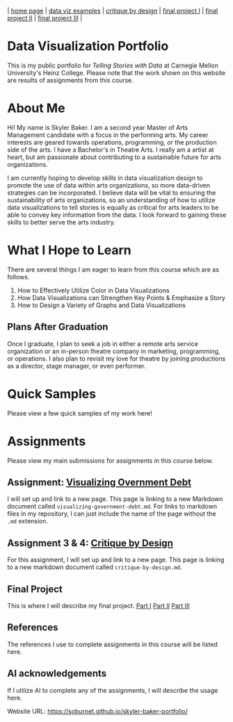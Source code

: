 | [home page](https://soburnet.github.io/skyler-baker-portfolio/) | [data viz examples](dataviz-examples) | [critique by design](critique-by-design) | [final project I](final-project-part-one) | [final project II](final-project-part-two) | [final project III](final-project-part-three) |

# Data Visualization Portfolio
This is my public portfolio for *Telling Stories with Data* at Carnegie Mellon University's Heinz College. Please note that the work shown on this website are results of assignments from this course. 

# About Me 
Hi! My name is Skyler Baker. I am a second year Master of Arts Management candidate with a focus in the performing arts. My career interests are geared towards operations, programming, or the production side of the arts. I have a Bachelor's in Theatre Arts. I really am a artist at heart, but am passionate about contributing to a sustainable future for arts organizations.

I am currently hoping to develop skills in data visualization design to promote the use of data within arts organizations, so more data-driven strategies can be incorporated. I believe data will be vital to ensuring the sustainability of arts organizations, so an understanding of how to utilize data visualizations to tell stories is equally as critical for arts leaders to be able to convey key information from the data. I look forward to gaining these skills to better serve the arts industry. 

# What I Hope to Learn 
There are several things I am eager to learn from this course which are as follows. 

1. How to Effectively Utilize Color in Data Visualizations 
2. How Data Visualizations can Strengthen Key Points & Emphasize a Story  
3. How to Design a Variety of Graphs and Data Visualizations

## Plans After Graduation 
Once I graduate, I plan to seek a job in either a remote arts service organization or an in-person theatre company in marketing, programming, or operations. I also plan to revisit my love for theatre by joining productions as a director, stage manager, or even performer. 

# Quick Samples
Please view a few quick samples of my work here! 

# Assignments 
Please view my main submissions for assignments in this course below. 

## Assignment: [Visualizing Overnment Debt](visualizing-government-debt)
I will set up and link to a new page. This page is linking to a new Markdown document called `visualizing-government-debt.md`. For links to markdown files in my repository, I can just include the name of the page without the `.md` extension. 

## Assignment 3 & 4: [Critique by Design](critique-by-design)
For this assignment, I will set up and link to a new page. This page is linking to a new markdown document called `critique-by-design.md`.  

## Final Project
This is where I will describe my final project. 
[Part I](final-project-part-one)
[Part II](final-project-part-two)
[Part III](final-project-part-three)

## References
The references I use to complete assignments in this course will be listed here. 

## AI acknowledgements
If I utilize AI to complete any of the assignments, I will describe the usage here. 

Website URL: https://soburnet.github.io/skyler-baker-portfolio/ 

